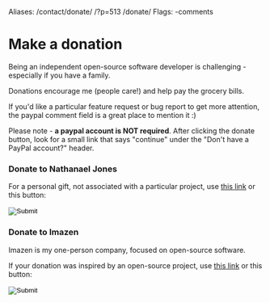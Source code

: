 Aliases: /contact/donate/ /?p=513 /donate/
Flags: -comments

# Make a donation

Being an independent open-source software developer is challenging - especially if you have a family.

Donations encourage me (people care!) and help pay the grocery bills.


If you'd like a particular feature request or bug report to get more attention, the paypal comment field is a great place to mention it :)

Please note - **a paypal account is NOT required**. After clicking the donate button, look for a small link that says "continue" under the "Don't have a PayPal account?" header.



### Donate to Nathanael Jones

For a personal gift, not associated with a particular project, use [this link](https://www.paypal.com/cgi-bin/webscr?cmd=_s-xclick&hosted_button_id=G9ZZQFAJQTFYU) or this button:

<form action="https://www.paypal.com/cgi-bin/webscr" method="post">
<input type="hidden" name="cmd" value="_s-xclick" />
<input type="hidden" name="hosted_button_id" value="G9ZZQFAJQTFYU" />
<input type="image" src="https://www.paypalobjects.com/en_US/i/btn/btn_donateCC_LG.gif" border="0" name="submit"  />
<img alt="" border="0" src="https://www.paypalobjects.com/en_US/i/scr/pixel.gif" width="1" height="1" />
</form>



### Donate to Imazen

Imazen is my one-person company, focused on open-source software.

If your donation was inspired by an open-source project, use [this link](https://www.paypal.com/cgi-bin/webscr?cmd=_s-xclick&hosted_button_id=TUKPDNLXC84ZC) or this button:

<form action="https://www.paypal.com/cgi-bin/webscr" method="post">
<input type="hidden" name="cmd" value="_s-xclick" />
<input type="hidden" name="hosted_button_id" value="TUKPDNLXC84ZC" />
<input type="image" src="https://www.paypalobjects.com/en_US/i/btn/btn_donateCC_LG.gif" border="0" name="submit" />
<img alt="" border="0" src="https://www.paypalobjects.com/en_US/i/scr/pixel.gif" width="1" height="1" />
</form>

